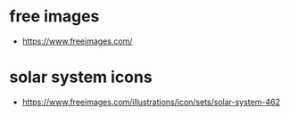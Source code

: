 # free images
* https://www.freeimages.com/

# solar system icons
* https://www.freeimages.com/illustrations/icon/sets/solar-system-462
